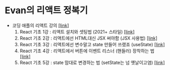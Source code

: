 # Evan의 리액트 정복기

- 코딩 애플의 리액트 강의 [[link]](https://www.youtube.com/watch?v=LclObYwGj90&list=PLfLgtT94nNq1e6tr4sm2eH6ZZC2jcqGOy&index=1)
    1. React 기초 1강 : 리액트 설치와 셋팅법 (2021+ 스타일) [[link]](https://www.youtube.com/watch?v=nahwuaXmgt8&list=PLfLgtT94nNq1e6tr4sm2eH6ZZC2jcqGOy&index=2)
    2. React 기초 2강 : 리액트에선 HTML대신 JSX 써야함 (JSX 사용법) [[link]](https://www.youtube.com/watch?v=FqnAFX9lQPQ&list=PLfLgtT94nNq1e6tr4sm2eH6ZZC2jcqGOy&index=4)
    3. React 기초 3강 : 리액트에선 변수말고 state 만들어 쓰랬죠 (useState) [[link]](https://www.youtube.com/watch?v=Qb8Oiy8i9IY&list=PLfLgtT94nNq1e6tr4sm2eH6ZZC2jcqGOy&index=4)
    4. React 기초 4강 : 리액트에서 버튼에 이벤트 리스너 (핸들러) 장착하는 법 [[link]](https://www.youtube.com/watch?v=Br9fKSIeAok&list=PLfLgtT94nNq1e6tr4sm2eH6ZZC2jcqGOy&index=5)
    5. React 기초 5강 : state 맘대로 변경하는 법 (setState는 넘 옛날이고염) [[link]](https://www.youtube.com/watch?v=CowLAnmhxMY&list=PLfLgtT94nNq1e6tr4sm2eH6ZZC2jcqGOy&index=6)




